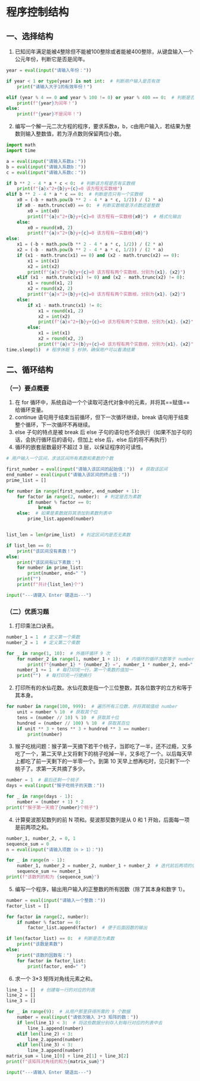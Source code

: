 # 程序控制结构

## 一、选择结构

1. 已知闰年满足能被4整除但不能被100整除或者能被400整除，从键盘输入一个公元年份，判断它是否是闰年。

```python
year = eval(input("请输入年份："))

if year < 1 or type(year) is not int:  # 判断用户输入是否有效
    print("请输入大于1的有效年份！")

elif (year % 4 == 0 and year % 100 != 0) or year % 400 == 0:  # 判断是否为闰年
    print(f"{year}为闰年！")
else:
    print(f"{year}不是闰年！")
```

2. 编写一个解一元二次方程的程序，要求系数a，b，c由用户输入，若结果为整数则输入整数值，若为浮点数则保留两位小数。

```python
import math
import time

a = eval(input("请输入系数a："))
b = eval(input("请输入系数b："))
c = eval(input("请输入系数c："))

if b ** 2 - 4 * a * c < 0:  # 判断该方程是否有实数根
    print(f"{a}x^2+{b}y+{c}=0 该方程无实数根")
elif b ** 2 - 4 * a * c == 0:  # 判断是否只有一个实数根
    x0 = (-b + math.pow(b ** 2 - 4 * a * c, 1/2)) / (2 * a)
    if x0 - math.trunc(x0) == 0:  # 判断实数根是浮点数还是整数
        x0 = int(x0)
        print(f"{a}x^2+{b}y+{c}=0 该方程有一实数根{x0}")  # 格式化输出
    else:
        x0 = round(x0, 2)
        print(f"{a}x^2+{b}y+{c}=0 该方程有一实数根{x0}")
else:
    x1 = (-b + math.pow(b ** 2 - 4 * a * c, 1/2)) / (2 * a)
    x2 = (-b - math.pow(b ** 2 - 4 * a * c, 1/2)) / (2 * a)
    if (x1 - math.trunc(x1) == 0) and (x2 - math.trunc(x2) == 0):
        x1 = int(x1)
        x2 = int(x2)
        print(f"{a}x^2+{b}y+{c}=0 该方程有两个实数根，分别为{x1}，{x2}")
    elif (x1 - math.trunc(x1) != 0) and (x2 - math.trunc(x2) != 0):
        x1 = round(x1, 2)
        x2 = round(x2, 2)
        print(f"{a}x^2+{b}y+{c}=0 该方程有两个实数根，分别为{x1}，{x2}")
    else:
        if x1 - math.trunc(x1) != 0:
            x1 = round(x1, 2)
            x2 = int(x2)
            print(f"{a}x^2+{b}y+{c}=0 该方程有两个实数根，分别为{x1}，{x2}")
        else:
            x1 = int(x1)
            x2 = round(x2, 2)
            print(f"{a}x^2+{b}y+{c}=0 该方程有两个实数根，分别为{x1}，{x2}")
time.sleep(5)  # 程序休眠 5 秒钟，确保用户可以看清结果
```

## 二、循环结构

### （一）要点概要

1. 在 for 循环中，系统自动一个个读取可迭代对象中的元素，并将其==赋值==给循环变量。
2. continue 语句用于结束当前循环，但下一次循环继续，break 语句用于结束整个循环，下一次循环不再继续。
3. else 子句的特点是被 break 后 else 子句的语句也不会执行（如果不加子句的话，会执行循环后的语句，但加上 else 后，else 后的将不再执行）
4. 循环的嵌套层数最好不超过 3 层，以保证程序的可读性。

```python
# 用户输入一个区间，求该区间所有素数和素数的个数

first_number = eval(input("请输入该区间的起始值："))  # 获取该区间
end_number = eval(input("请输入该区间的终止值："))
prime_list = []

for number in range(first_number, end_number + 1):
    for factor in range(2, number):  # 判定是否为素数
        if number % factor == 0:
            break
    else:  # 如果是素数就将其添加到素数列表中
        prime_list.append(number)


list_len = len(prime_list)  # 判定区间内是否无素数

if list_len == 0:
    print("该区间没有素数！")
else:
    print("该区间有以下素数：")
    for number in prime_list:
        print(number, end=" ")
    print("")
    print(f"共计{list_len}个")

input("---请键入 Enter 键退出---")
```


### （二）优质习题

1. 打印乘法口诀表。

```python
number_1 = 1  # 定义第一个乘数
number_2 = 1  # 定义第二个乘数

for _ in range(1, 10):  # 外循环循环 9 次
    for number_2 in range(1, number_1 + 1):  # 内循环的循环次数等于 number_1 的值，并将已循环次数赋值给 number_2
        print(f"{number_1} * {number_2} =", number_1 * number_2, end=" ", sep="  ")
    number_1 += 1  # 每打印完一行，第一个乘数的值加一
    print("")  # 每打印完一行便换行
```

2. 打印所有的水仙花数。水仙花数是指一个三位整数，其各位数字的立方和等于其本身。

```python
for number in range(100, 999):  # 遍历所有三位数，并将其赋值给 number
    unit = number % 10  # 获取其个位
    tens = (number // 10) % 10  # 获取其十位
    hundred = (number // 100) % 10  # 获取其百位
    if unit ** 3 + tens ** 3 + hundred ** 3 == number:
        print(number)
```


3. 猴子吃桃问题：猴子第一天摘下若干个桃子，当即吃了一半，还不过瘾，又多吃了一个，第二天早上又将剩下的桃子吃掉一半，又多吃了一个。以后每天早上都吃了前一天剩下的一半零一个。到第 10 天早上想再吃时，见只剩下一个桃子了。求第一天共摘了多少。

```python
number = 1  # 最后还剩一个桃子
days = eval(input("猴子吃桃子的天数："))

for _ in range(days - 1):
    number = (number + 1) * 2
print(f"猴子第一天摘了{number}个桃子")
```

4. 计算斐波那契数列的前 N 项和。斐波那契数列是从 0 和 1 开始，后面每一项是前两项之和。

```python
number_1, number_2, = 0, 1
sequence_sum = 0
n = eval(input("请输入项数（n > 1）："))

for _ in range(n - 1):
    number_1, number_2 = number_2, number_1 + number_2  # 迭代前后两项的值
    sequence_sum += number_1
print(f"该数列的和为 {sequence_sum}")
```

5. 编写一个程序，输出用户输入的正整数的所有因数（除了其本身和数字 1）。

```python
number = eval(input("请输入一个整数："))
factor_list = []

for factor in range(2, number):
    if number % factor == 0:
        factor_list.append(factor)  # 便于后面因数的输出

if len(factor_list) == 0:  # 判断是否为素数
    print("该数是素数")
else:
    print("该数的因数有：")
    for factor in factor_list:
        print(factor, end=" ")
```

6. 求一个 3\*3 矩阵对角线元素之和。

```python
line_1 = []  # 创建每一行的对应的列表
line_2 = []
line_3 = []

for _ in range(9):  # 从用户那里获得所需的 9 个数据
    number = eval(input("请依次输入 3*3 矩阵的数："))
    if len(line_1) < 3:  # 将这些数据分别存入到每行对应的列表中去
        line_1.append(number)
    elif len(line_2) < 3:
        line_2.append(number)
    elif len(line_3) < 3:
        line_3.append(number)
matrix_sum = line_1[0] + line_2[1] + line_3[2]
print(f"该矩阵对角线的和为{matrix_sum}")

input("---请输入 Enter 键退出---")
```
